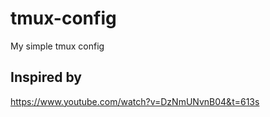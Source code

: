 # tmux-config
My simple tmux config 

## Inspired by
https://www.youtube.com/watch?v=DzNmUNvnB04&t=613s
